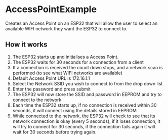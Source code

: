 # AccessPointExample
Creates an Access Point on an ESP32 that will allow the user to select an available WIFI network they want the ESP32 to connect to.

## How it works
1. The ESP32 starts up and initialises a Access Point.
2. The ESP32 waits for 30 seconds for a connection from a client
3. If a connection is received the count down stops, and a network scan is performed (to see what WIFI networks are available)
4. Default Access Point URL is 172.16.1.1
5. Select the Network SSID you wish to connect to from the drop down list
6. Enter the password and press submit
7. The ESP32 will now store the SSID and password in EEPROM and try to connect to the network
8. Each time the ESP32 starts up, if no connection is received within 30 seconds, it will connect using the details stored in EEPROM
9. While connected to the network, the ESP32 will check to see that its network connection is okay (every 5 seconds), if it loses connection, it will try to connect for 30 seconds, if the connection fails again it will wait for 30 seconds before trying again.
